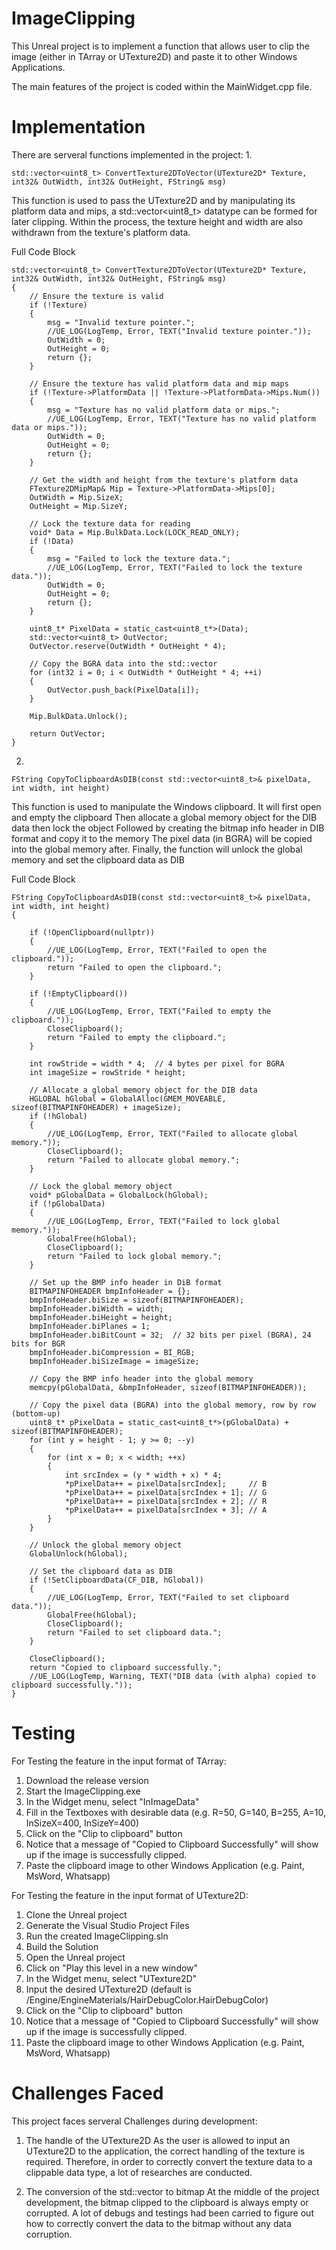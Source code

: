 # ImageClipping
 
This Unreal project is to implement a function that allows user to clip the image (either in TArray<FColors> or UTexture2D) and paste it to other Windows Applications.

The main features of the project is coded within the MainWidget.cpp file.

# Implementation

There are serveral functions implemented in the project:
1. 
```
std::vector<uint8_t> ConvertTexture2DToVector(UTexture2D* Texture, int32& OutWidth, int32& OutHeight, FString& msg)
```
This function is used to pass the UTexture2D and by manipulating its platform data and mips, a std::vector<uint8_t> datatype can be formed for later clipping.
Within the process, the texture height and width are also withdrawn from the texture's platform data.

Full Code Block
```
std::vector<uint8_t> ConvertTexture2DToVector(UTexture2D* Texture, int32& OutWidth, int32& OutHeight, FString& msg)
{
    // Ensure the texture is valid
    if (!Texture)
    {
        msg = "Invalid texture pointer.";
        //UE_LOG(LogTemp, Error, TEXT("Invalid texture pointer."));
        OutWidth = 0;
        OutHeight = 0;
        return {};
    }

    // Ensure the texture has valid platform data and mip maps
    if (!Texture->PlatformData || !Texture->PlatformData->Mips.Num())
    {
        msg = "Texture has no valid platform data or mips.";
        //UE_LOG(LogTemp, Error, TEXT("Texture has no valid platform data or mips."));
        OutWidth = 0;
        OutHeight = 0;
        return {};
    }

    // Get the width and height from the texture's platform data
    FTexture2DMipMap& Mip = Texture->PlatformData->Mips[0];
    OutWidth = Mip.SizeX;
    OutHeight = Mip.SizeY;

    // Lock the texture data for reading
    void* Data = Mip.BulkData.Lock(LOCK_READ_ONLY);
    if (!Data)
    {
        msg = "Failed to lock the texture data.";
        //UE_LOG(LogTemp, Error, TEXT("Failed to lock the texture data."));
        OutWidth = 0;
        OutHeight = 0;
        return {};
    }

    uint8_t* PixelData = static_cast<uint8_t*>(Data);
    std::vector<uint8_t> OutVector;
    OutVector.reserve(OutWidth * OutHeight * 4);

    // Copy the BGRA data into the std::vector
    for (int32 i = 0; i < OutWidth * OutHeight * 4; ++i)
    {
        OutVector.push_back(PixelData[i]);
    }

    Mip.BulkData.Unlock();

    return OutVector;
}
```

2.
```
FString CopyToClipboardAsDIB(const std::vector<uint8_t>& pixelData, int width, int height)
```
This function is used to manipulate the Windows clipboard. It will first open and empty the clipboard
Then allocate a global memory object for the DIB data then lock the object
Followed by creating the bitmap info header in DIB format and copy it to the memory
The pixel data (in BGRA) will be copied into the global memory after.
Finally, the function will unlock the global memory and set the clipboard data as DIB

Full Code Block
```
FString CopyToClipboardAsDIB(const std::vector<uint8_t>& pixelData, int width, int height)
{

    if (!OpenClipboard(nullptr))
    {
        //UE_LOG(LogTemp, Error, TEXT("Failed to open the clipboard."));
        return "Failed to open the clipboard.";
    }

    if (!EmptyClipboard())
    {
        //UE_LOG(LogTemp, Error, TEXT("Failed to empty the clipboard."));
        CloseClipboard();
        return "Failed to empty the clipboard.";
    }

    int rowStride = width * 4;  // 4 bytes per pixel for BGRA
    int imageSize = rowStride * height;

    // Allocate a global memory object for the DIB data
    HGLOBAL hGlobal = GlobalAlloc(GMEM_MOVEABLE, sizeof(BITMAPINFOHEADER) + imageSize);
    if (!hGlobal)
    {
        //UE_LOG(LogTemp, Error, TEXT("Failed to allocate global memory."));
        CloseClipboard();
        return "Failed to allocate global memory.";
    }

    // Lock the global memory object
    void* pGlobalData = GlobalLock(hGlobal);
    if (!pGlobalData)
    {
        //UE_LOG(LogTemp, Error, TEXT("Failed to lock global memory."));
        GlobalFree(hGlobal);
        CloseClipboard();
        return "Failed to lock global memory.";
    }

    // Set up the BMP info header in DiB format
    BITMAPINFOHEADER bmpInfoHeader = {};
    bmpInfoHeader.biSize = sizeof(BITMAPINFOHEADER);
    bmpInfoHeader.biWidth = width;
    bmpInfoHeader.biHeight = height;
    bmpInfoHeader.biPlanes = 1;
    bmpInfoHeader.biBitCount = 32;  // 32 bits per pixel (BGRA), 24 bits for BGR
    bmpInfoHeader.biCompression = BI_RGB;
    bmpInfoHeader.biSizeImage = imageSize;

    // Copy the BMP info header into the global memory
    memcpy(pGlobalData, &bmpInfoHeader, sizeof(BITMAPINFOHEADER));

    // Copy the pixel data (BGRA) into the global memory, row by row (bottom-up)
    uint8_t* pPixelData = static_cast<uint8_t*>(pGlobalData) + sizeof(BITMAPINFOHEADER);
    for (int y = height - 1; y >= 0; --y)
    {
        for (int x = 0; x < width; ++x)
        {
            int srcIndex = (y * width + x) * 4;
            *pPixelData++ = pixelData[srcIndex];     // B
            *pPixelData++ = pixelData[srcIndex + 1]; // G
            *pPixelData++ = pixelData[srcIndex + 2]; // R
            *pPixelData++ = pixelData[srcIndex + 3]; // A
        }
    }

    // Unlock the global memory object
    GlobalUnlock(hGlobal);

    // Set the clipboard data as DIB
    if (!SetClipboardData(CF_DIB, hGlobal))
    {
        //UE_LOG(LogTemp, Error, TEXT("Failed to set clipboard data."));
        GlobalFree(hGlobal);
        CloseClipboard();
        return "Failed to set clipboard data.";
    }

    CloseClipboard();
    return "Copied to clipboard successfully.";
    //UE_LOG(LogTemp, Warning, TEXT("DIB data (with alpha) copied to clipboard successfully."));
}
```

# Testing

For Testing the feature in the input format of TArray<FColors>:
1. Download the release version
2. Start the ImageClipping.exe
3. In the Widget menu, select "InImageData"
4. Fill in the Textboxes with desirable data (e.g. R=50, G=140, B=255, A=10, InSizeX=400, InSizeY=400)
5. Click on the "Clip to clipboard" button
6. Notice that a message of "Copied to Clipboard Successfully" will show up if the image is successfully clipped.
7. Paste the clipboard image to other Windows Application (e.g. Paint, MsWord, Whatsapp)

For Testing the feature in the input format of UTexture2D:
1. Clone the Unreal project
2. Generate the Visual Studio Project Files
3. Run the created ImageClipping.sln
4. Build the Solution
5. Open the Unreal project
6. Click on "Play this level in a new window"
7. In the Widget menu, select "UTexture2D"
8. Input the desired UTexture2D (default is /Engine/EngineMaterials/HairDebugColor.HairDebugColor)
9. Click on the "Clip to clipboard" button
10. Notice that a message of "Copied to Clipboard Successfully" will show up if the image is successfully clipped.
11. Paste the clipboard image to other Windows Application (e.g. Paint, MsWord, Whatsapp)

# Challenges Faced

This project faces serveral Challenges during development:
1. The handle of the UTexture2D
As the user is allowed to input an UTexture2D to the application, the correct handling of the texture is required.
Therefore, in order to correctly convert the texture data to a clippable data type, a lot of researches are conducted.

2. The conversion of the std::vector<uint8> to bitmap
At the middle of the project development, the bitmap clipped to the clipboard is always empty or corrupted.
A lot of debugs and testings had been carried to figure out how to correctly convert the data to the bitmap without any data corruption.